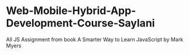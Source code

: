 # Web-Mobile-Hybrid-App-Development-Course-Saylani
All JS Assignment
from book
A Smarter Way to Learn JavaScript by Mark Myers
